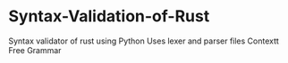 # Syntax-Validation-of-Rust
Syntax validator of rust using Python 
Uses lexer and parser files
Contextt Free Grammar 